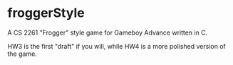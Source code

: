 # froggerStyle
A CS 2261 "Frogger" style game for Gameboy Advance written in C.

HW3 is the first "draft" if you will, while HW4 is a more polished version of the game.
